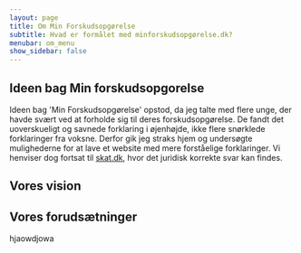```yaml
---
layout: page
title: Om Min Forskudsopgørelse
subtitle: Hvad er formålet med minforskudsopgørelse.dk?
menubar: om_menu
show_sidebar: false
---
```


## Ideen bag Min forskudsopgorelse

Ideen bag 'Min Forskudsopgørelse' opstod, da jeg talte med flere unge, der havde svært ved at forholde sig til deres forskudsopgørelse. De fandt det uoverskueligt og savnede forklaring i øjenhøjde, ikke flere snørklede forklaringer fra voksne.
Derfor gik jeg straks hjem og undersøgte mulighederne for at lave et website med mere forståelige forklaringer. Vi henviser dog fortsat til [skat.dk](https://www.skat.dk), hvor det juridisk korrekte svar kan findes.

## Vores vision

## Vores forudsætninger
hjaowdjowa
